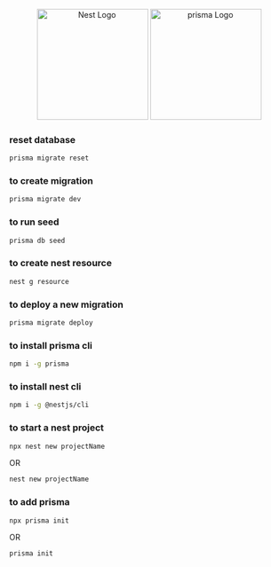 <p align="center">
  <a href="http://nestjs.com/" target="blank"><img src="https://nestjs.com/img/logo-small.svg" width="200" alt="Nest Logo" /></a>
  <a href="https://www.prisma.io/" target="blank"><img src="https://cdn.worldvectorlogo.com/logos/prisma-2.svg" width="200" alt="prisma Logo" /></a>
</p>

### reset database
```bash
prisma migrate reset
```
### to create migration 
```bash
prisma migrate dev
```
### to run seed
```bash
prisma db seed
```
### to create nest resource
```bash
nest g resource
```
### to deploy a new migration 
```bash
prisma migrate deploy
``` 
### to install prisma cli
```bash
npm i -g prisma
``` 
### to install nest cli
```bash
npm i -g @nestjs/cli
``` 
### to start a nest project
```bash
npx nest new projectName
``` 
OR 
```bash
nest new projectName
``` 
### to add prisma 
```bash
npx prisma init
``` 
OR 
```bash
prisma init
``` 
